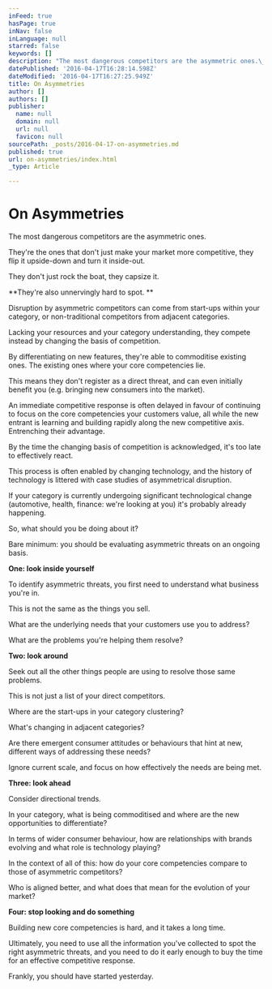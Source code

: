 ```yaml
---
inFeed: true
hasPage: true
inNav: false
inLanguage: null
starred: false
keywords: []
description: "The most dangerous competitors are the asymmetric ones.\_\n"
datePublished: '2016-04-17T16:28:14.598Z'
dateModified: '2016-04-17T16:27:25.949Z'
title: On Asymmetries
author: []
authors: []
publisher:
  name: null
  domain: null
  url: null
  favicon: null
sourcePath: _posts/2016-04-17-on-asymmetries.md
published: true
url: on-asymmetries/index.html
_type: Article

---
```

# On Asymmetries

The most dangerous competitors are the asymmetric ones. 

They're the ones that don't just make your market more competitive, they flip it upside-down and turn it inside-out. 

They don't just rock the boat, they capsize it. 

**They're also unnervingly hard to spot.
**

Disruption by asymmetric competitors can come from start-ups within your category, or non-traditional competitors from adjacent categories.

Lacking your resources and your category understanding, they compete instead by changing the basis of competition.

By differentiating on new features, they're able to commoditise existing ones. The existing ones where your core competencies lie.

This means they don't register as a direct threat, and can even initially benefit you (e.g. bringing new consumers into the market).

An immediate competitive response is often delayed in favour of continuing to focus on the core competencies your customers value, all while the new entrant is learning and building rapidly along the new competitive axis. Entrenching their advantage.

By the time the changing basis of competition is acknowledged, it's too late to effectively react.

This process is often enabled by changing technology, and the history of technology is littered with case studies of asymmetrical disruption.

If your category is currently undergoing significant technological change (automotive, health, finance: we're looking at you) it's probably already happening. 

So, what should you be doing about it? 

Bare minimum: you should be evaluating asymmetric threats on an ongoing basis.

**One: look inside yourself**

To identify asymmetric threats, you first need to understand what business you're in. 

This is not the same as the things you sell.  

What are the underlying needs that your customers use you to address?

What are the problems you're helping them resolve? 

**Two: look around**

Seek out all the other things people are using to resolve those same problems. 

This is not just a list of your direct competitors. 

Where are the start-ups in your category clustering?

What's changing in adjacent categories?

Are there emergent consumer attitudes or behaviours that hint at new, different ways of addressing these needs? 

Ignore current scale, and focus on how effectively the needs are being met. 

**Three: look ahead**

Consider directional trends. 

In your category, what is being commoditised and where are the new opportunities to differentiate? 

In terms of wider consumer behaviour, how are relationships with brands evolving and what role is technology playing? 

In the context of all of this: how do your core competencies compare to those of asymmetric competitors? 

Who is aligned better, and what does that mean for the evolution of your market? 

**Four: stop looking and do something**

Building new core competencies is hard, and it takes a long time. 

Ultimately, you need to use all the information you've collected to spot the right asymmetric threats, and you need to do it early enough to buy the time for an effective competitive response.

Frankly, you should have started yesterday.